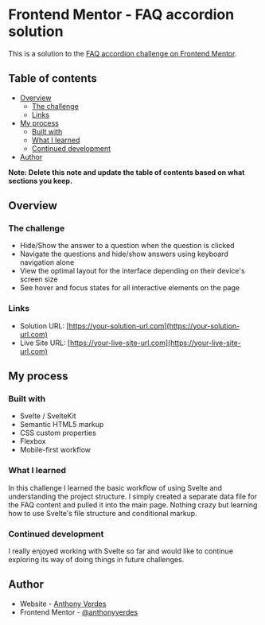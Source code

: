 # Frontend Mentor - FAQ accordion solution

This is a solution to the [FAQ accordion challenge on Frontend Mentor](https://www.frontendmentor.io/challenges/faq-accordion-wyfFdeBwBz).
## Table of contents

- [Overview](#overview)
  - [The challenge](#the-challenge)
  - [Links](#links)
- [My process](#my-process)
  - [Built with](#built-with)
  - [What I learned](#what-i-learned)
  - [Continued development](#continued-development)
- [Author](#author)

**Note: Delete this note and update the table of contents based on what sections you keep.**

## Overview

### The challenge

- Hide/Show the answer to a question when the question is clicked
- Navigate the questions and hide/show answers using keyboard navigation alone
- View the optimal layout for the interface depending on their device's screen size
- See hover and focus states for all interactive elements on the page

### Links

- Solution URL: [https://your-solution-url.com](https://your-solution-url.com)
- Live Site URL: [https://your-live-site-url.com](https://your-live-site-url.com)

## My process

### Built with

- Svelte / SvelteKit
- Semantic HTML5 markup
- CSS custom properties
- Flexbox
- Mobile-first workflow


### What I learned

In this challenge I learned the basic workflow of using Svelte and understanding the project structure. I simply created a separate data file for the FAQ content and pulled it into the main page. Nothing crazy but learning how to use Svelte's file structure and conditional markup.

### Continued development

I really enjoyed working with Svelte so far and would like to continue exploring its way of doing things in future challenges.

## Author

- Website - [Anthony Verdes](https://www.anthonyverdes.com)
- Frontend Mentor - [@anthonyverdes](https://www.frontendmentor.io/profile/anthonyverdes)
